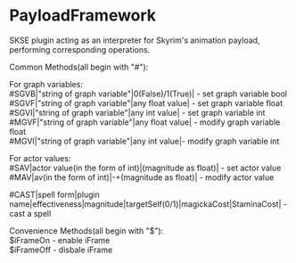 # PayloadFramework
SKSE plugin acting as an interpreter for Skyrim's animation payload, performing corresponding operations.

Common Methods(all begin with "#"):

For graph variables:<br/>
#SGVB|"string of graph variable"|0(False)/1(True)| - set graph variable bool<br/>
#SGVF|"string of graph variable"|any float value| - set graph variable float<br/>
#SGVI|"string of graph variable"|any int value| - set graph variable int<br/>
#MGVF|"string of graph variable"|any float value| - modify graph variable float<br/>
#MGVI|"string of graph variable"|any int value|- modify graph variable int<br/>

For actor values:<br/>
#SAV|actor value(in the form of int)|(magnitude as float)| - set actor value<br/>
#MAV|av(in the form of int)|-+(magnitude as float)| - modify actor value<br/>

#CAST|spell form|plugin name|effectiveness|magnitude|targetSelf(0/1)|magickaCost|StaminaCost| - cast a spell<br/>

Convenience Methods(all begin with "$"):<br/>
$iFrameOn - enable iFrame<br/>
$iFrameOff - disbale iFrame<br/>
